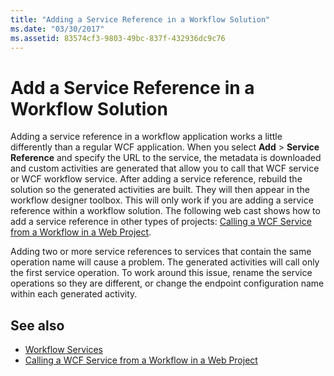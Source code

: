 ```yaml
---
title: "Adding a Service Reference in a Workflow Solution"
ms.date: "03/30/2017"
ms.assetid: 83574cf3-9803-49bc-837f-432936dc9c76
---
```

# Add a Service Reference in a Workflow Solution

Adding a service reference in a workflow application works a little differently than a regular WCF application. When you select **Add** > **Service Reference** and specify the URL to the service, the metadata is downloaded and custom activities are generated that allow you to call that WCF service or WCF workflow service. After adding a service reference, rebuild the solution so the generated activities are built. They will then appear in the workflow designer toolbox. This will only work if you are adding a service reference within a workflow solution. The following web cast shows how to add a service reference in other types of projects: [Calling a WCF Service from a Workflow in a Web Project](https://docs.microsoft.com/archive/blogs/endpoint/how-to-consume-a-wcf-service-from-a-wf4-workflow).

Adding two or more service references to services that contain the same operation name will cause a problem. The generated activities will call only the first service operation. To work around this issue, rename the service operations so they are different, or change the endpoint configuration name within each generated activity.

## See also

- [Workflow Services](workflow-services.md)
- [Calling a WCF Service from a Workflow in a Web Project](https://docs.microsoft.com/archive/blogs/endpoint/how-to-consume-a-wcf-service-from-a-wf4-workflow)
